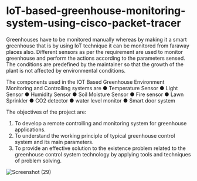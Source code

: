 # IoT-based-greenhouse-monitoring-system-using-cisco-packet-tracer

Greenhouses have to be monitored manually whereas by making it a smart greenhouse that is by
using IoT technique it can be monitored from faraway places also. Different sensors as per the
requirement are used to monitor greenhouse and perform the actions according to the parameters
sensed. The conditions are predefined by the maintainer so that the growth of the plant is not
affected by environmental conditions.

The components used in the IOT Based Greenhouse Environment Monitoring and Controlling
systems are
● Temperature Sensor
● Light Sensor
● Humidity Sensor
● Soil Moisture Sensor
● Fire sensor
● Lawn Sprinkler
● CO2 detector
● water level monitor
● Smart door system


The objectives of the project are:
1) To develop a remote controlling and monitoring system for greenhouse applications.
2) To understand the working principle of typical greenhouse control system and its main
parameters.
3) To provide an effective solution to the existence problem related to the greenhouse
control system technology by applying tools and techniques of problem solving.

![Screenshot (29)](https://github.com/shreyapungaonkar/IoT-based-greenhouse-monitoring-system-using-cisco-packet-tracer/assets/120347728/a5d62783-d846-4e23-8560-b1a4ac7fa428)


